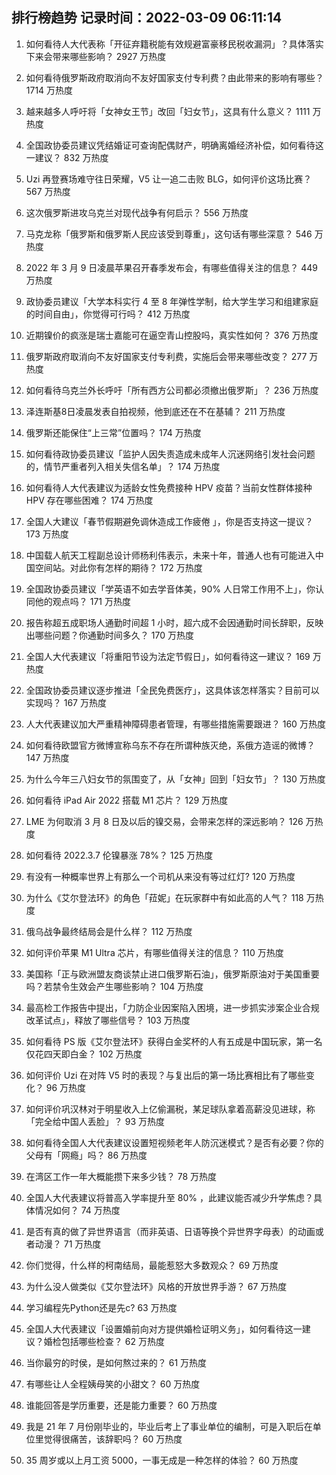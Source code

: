 
## 排行榜趋势 记录时间：2022-03-09 06:11:14
  
  1. 如何看待人大代表称「开征弃籍税能有效规避富豪移民税收漏洞」？具体落实下来会带来哪些影响？ 2927 万热度
    
  2. 如何看待俄罗斯政府取消向不友好国家支付专利费？由此带来的影响有哪些？ 1714 万热度
    
  3. 越来越多人呼吁将「女神女王节」改回「妇女节」，这具有什么意义？ 1111 万热度
    
  4. 全国政协委员建议凭结婚证可查询配偶财产，明确离婚经济补偿，如何看待这一建议？ 832 万热度
    
  5. Uzi 再登赛场难守往日荣耀，V5 让一追二击败 BLG，如何评价这场比赛？ 567 万热度
    
  6. 这次俄罗斯进攻乌克兰对现代战争有何启示？ 556 万热度
    
  7. 马克龙称「俄罗斯和俄罗斯人民应该受到尊重」，这句话有哪些深意？ 546 万热度
    
  8. 2022 年 3 月 9 日凌晨苹果召开春季发布会，有哪些值得关注的信息？ 449 万热度
    
  9. 政协委员建议「大学本科实行 4 至 8 年弹性学制，给大学生学习和组建家庭的时间自由」，你觉得可行吗？ 412 万热度
    
  10. 近期镍价的疯涨是瑞士嘉能可在逼空青山控股吗，真实性如何？ 376 万热度
    
  11. 俄罗斯政府取消向不友好国家支付专利费，实施后会带来哪些改变？ 277 万热度
    
  12. 如何看待乌克兰外长呼吁「所有西方公司都必须撤出俄罗斯」？ 236 万热度
    
  13. 泽连斯基8日凌晨发表自拍视频，他到底还在不在基辅？ 211 万热度
    
  14. 俄罗斯还能保住“上三常”位置吗？ 174 万热度
    
  15. 如何看待政协委员建议「监护人因失责造成未成年人沉迷网络引发社会问题的，情节严重者列入相关失信名单」？ 174 万热度
    
  16. 如何看待人大代表建议为适龄女性免费接种 HPV 疫苗？当前女性群体接种 HPV 存在哪些困难？ 174 万热度
    
  17. 全国人大建议「春节假期避免调休造成工作疲倦 」，你是否支持这一提议？ 173 万热度
    
  18. 中国载人航天工程副总设计师杨利伟表示，未来十年，普通人也有可能进入中国空间站。对此你有怎样的期待？ 172 万热度
    
  19. 全国政协委员建议「学英语不如去学音体美，90% 人日常工作用不上」，你认同他的观点吗？ 171 万热度
    
  20. 报告称超五成职场人通勤时间超 1 小时，超六成不会因通勤时间长辞职，反映出哪些问题？你通勤时间多久？ 170 万热度
    
  21. 全国人大代表建议「将重阳节设为法定节假日」，如何看待这一建议？ 169 万热度
    
  22. 全国政协委员建议逐步推进「全民免费医疗」，这具体该怎样落实？目前可以实现吗？ 167 万热度
    
  23. 人大代表建议加大严重精神障碍患者管理，有哪些措施需要跟进？ 160 万热度
    
  24. 如何看待欧盟官方微博宣称乌东不存在所谓种族灭绝，系俄方造谣的微博？ 147 万热度
    
  25. 为什么今年三八妇女节的氛围变了，从「女神」回到「妇女节」？ 130 万热度
    
  26. 如何看待 iPad Air 2022 搭载 M1 芯片？ 129 万热度
    
  27. LME 为何取消 3 月 8 日及以后的镍交易，会带来怎样的深远影响？ 126 万热度
    
  28. 如何看待 2022.3.7 伦镍暴涨 78%？ 125 万热度
    
  29. 有没有一种概率世界上有那么一个司机从来没有等过红灯? 120 万热度
    
  30. 为什么《艾尔登法环》的角色「菈妮」在玩家群中有如此高的人气？ 118 万热度
    
  31. 俄乌战争最终结局会是什么样？ 112 万热度
    
  32. 如何评价苹果 M1 Ultra 芯片，有哪些值得关注的信息？ 110 万热度
    
  33. 美国称「正与欧洲盟友商谈禁止进口俄罗斯石油」，俄罗斯原油对于美国重要吗？若禁令生效会产生哪些影响？ 104 万热度
    
  34. 最高检工作报告中提出，「力防企业因案陷入困境，进一步抓实涉案企业合规改革试点」，释放了哪些信号？ 103 万热度
    
  35. 如何看待 PS 版《艾尔登法环》获得白金奖杯的人有五成是中国玩家，第一名仅花四天即白金？ 102 万热度
    
  36. 如何评价 Uzi 在对阵 V5 时的表现？与复出后的第一场比赛相比有了哪些变化？ 96 万热度
    
  37. 如何评价巩汉林对于明星收入上亿偷漏税，某足球队拿着高薪没见进球，称「完全给中国人丢脸」？ 93 万热度
    
  38. 如何看待全国人大代表建议设置短视频老年人防沉迷模式？是否有必要？你的父母有「网瘾」吗？ 86 万热度
    
  39. 在湾区工作一年大概能攒下来多少钱？ 78 万热度
    
  40. 全国人大代表建议将普高入学率提升至 80% ，此建议能否减少升学焦虑？具体情况如何？ 74 万热度
    
  41. 是否有真的做了异世界语言（而非英语、日语等换个异世界字母表）的动画或者动漫？ 71 万热度
    
  42. 你们觉得，什么样的柯南结局，最能惹怒大多数观众？ 69 万热度
    
  43. 为什么没人做类似《艾尔登法环》风格的开放世界手游？ 67 万热度
    
  44. 学习编程先Python还是先c? 63 万热度
    
  45. 全国人大代表建议「设置婚前向对方提供婚检证明义务」，如何看待这一建议？婚检包括哪些检查？ 62 万热度
    
  46. 当你最穷的时侯，是如何熬过来的？ 61 万热度
    
  47. 有哪些让人全程姨母笑的小甜文？ 60 万热度
    
  48. 谁能回答是学历重要，还是能力重要？ 60 万热度
    
  49. 我是 21 年 7 月份刚毕业的，毕业后考上了事业单位的编制，可是入职后在单位里觉得很痛苦，该辞职吗？ 60 万热度
    
  50. 35 周岁或以上月工资 5000，一事无成是一种怎样的体验？ 60 万热度
    